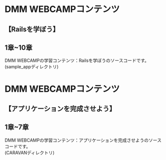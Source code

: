 # DMM WEBCAMPコンテンツ
## 【Railsを学ぼう】
## 1章~10章
DMM WEBCAMPの学習コンテンツ：Railsを学ぼうのソースコードです。<br>
(sample_appディレクトリ)

# DMM WEBCAMPコンテンツ
## 【アプリケーションを完成させよう】
## 1章~7章

DMM WEBCAMPの学習コンテンツ：アプリケーションを完成させようのソースコードです。<br>
(CARAVANディレクトリ)